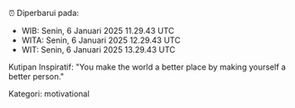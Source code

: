⏰ Diperbarui pada:
- WIB: Senin, 6 Januari 2025 11.29.43 UTC
- WITA: Senin, 6 Januari 2025 12.29.43 UTC
- WIT: Senin, 6 Januari 2025 13.29.43 UTC

Kutipan Inspiratif:
"You make the world a better place by making yourself a better person."


Kategori: motivational

